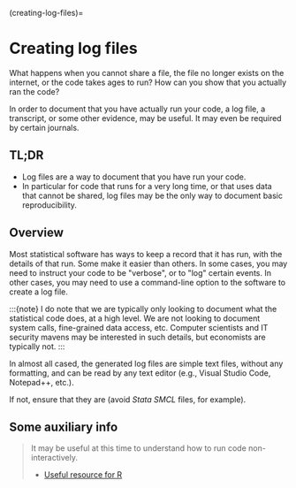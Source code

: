 (creating-log-files)=
# Creating log files

What happens when you cannot share a file, the file no longer exists on the internet, or the code takes ages to run? How can you show that you actually ran the code?

In order to document that you have actually run your code, a log file, a transcript, or some other evidence, may be useful. It may even be required by certain journals.

## TL;DR

- Log files are a way to document that you have run your code.
- In particular for code that runs for a very long time, or that uses data that cannot be shared, log files may be the only way to document basic reproducibility.

## Overview

Most statistical software has ways to keep a record that it has run, with the details of that run. Some make it easier than others. In some cases, you may need to instruct your code to be "verbose", or to "log" certain events. In other cases, you may need to use a command-line option to the software to create a log file.

:::{note}
I do note that we are typically only looking to document what the statistical code does, at a high level. We are not looking to document system calls, fine-grained data access, etc. Computer scientists and IT security mavens may be interested in such details, but economists are typically not.
:::

In almost all cased, the generated log files are simple text files, without any formatting, and can be read by any text editor (e.g., Visual Studio Code, Notepad++, etc.).


If not, ensure that they are (avoid *Stata SMCL* files, for example).

## Some auxiliary info

> It may be useful at this time to understand how to run code non-interactively. 
>
> - [Useful resource for R](https://github.com/gastonstat/tutorial-R-noninteractive/)
